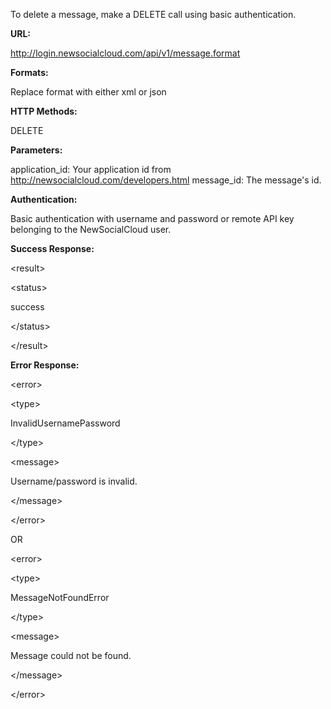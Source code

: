 To delete a message, make a DELETE call using basic authentication.

**URL:**

http://login.newsocialcloud.com/api/v1/message.format

**Formats:**

Replace format with either xml or json

**HTTP Methods:**

DELETE

**Parameters:**

application\_id: Your application id from http://newsocialcloud.com/developers.html
message\_id: The message's id.

**Authentication:**

Basic authentication with username and password or remote API key belonging to the NewSocialCloud user.

**Success Response:**

<?xml version="1.0" encoding="UTF-8"?>


&lt;result&gt;


> 

&lt;status&gt;

success

&lt;/status&gt;




&lt;/result&gt;




**Error Response:**




&lt;error&gt;




&lt;type&gt;

InvalidUsernamePassword

&lt;/type&gt;




&lt;message&gt;

Username/password is invalid.

&lt;/message&gt;




&lt;/error&gt;



OR



&lt;error&gt;




&lt;type&gt;

MessageNotFoundError

&lt;/type&gt;




&lt;message&gt;

Message could not be found.

&lt;/message&gt;




&lt;/error&gt;

